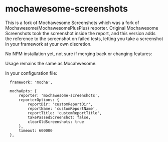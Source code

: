 # mochawesome-screenshots
This is a fork of Mochawesome Screenshots which was a fork of Mochawesome(MochawesomePlusPlus) reporter. Original Mochawesome Screenshots took the screenshot inside the report, and this version adds the reference to the screenshot on failed tests, letting you take a screenshot in your framework at your own discretion.

No NPM installation yet, not sure if merging back or changing features:

Usage remains the same as Mocahwesome.

In your configuration file:
```
  framework: 'mocha',

  mochaOpts: {
      reporter: 'mochawesome-screenshots',
      reporterOptions: {
          reportDir: 'customReportDir',
          reportName: 'customReportName',
          reportTitle: 'customReportTitle',
          takePassedScreenshot: false,
          clearOldScreenshots: true
      },
      timeout: 600000
  },
```
